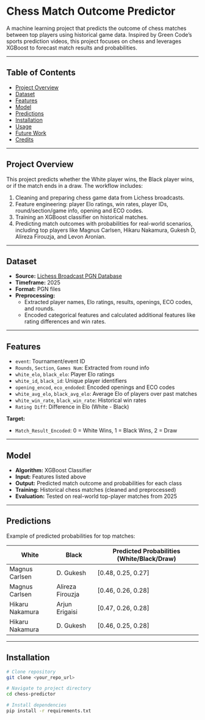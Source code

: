 # Chess Match Outcome Predictor

A machine learning project that predicts the outcome of chess matches between top players using historical game data. Inspired by Green Code’s sports prediction videos, this project focuses on chess and leverages XGBoost to forecast match results and probabilities.

---

## Table of Contents
- [Project Overview](#project-overview)
- [Dataset](#dataset)
- [Features](#features)
- [Model](#model)
- [Predictions](#predictions)
- [Installation](#installation)
- [Usage](#usage)
- [Future Work](#future-work)
- [Credits](#credits)

---

## Project Overview
This project predicts whether the White player wins, the Black player wins, or if the match ends in a draw. The workflow includes:
1. Cleaning and preparing chess game data from Lichess broadcasts.
2. Feature engineering: player Elo ratings, win rates, player IDs, round/section/game info, opening and ECO codes.
3. Training an XGBoost classifier on historical matches.
4. Predicting match outcomes with probabilities for real-world scenarios, including top players like Magnus Carlsen, Hikaru Nakamura, Gukesh D, Alireza Firouzja, and Levon Aronian.

---

## Dataset
- **Source:** [Lichess Broadcast PGN Database](https://database.lichess.org/broadcast/)
- **Timeframe:** 2025
- **Format:** PGN files
- **Preprocessing:** 
  - Extracted player names, Elo ratings, results, openings, ECO codes, and rounds.
  - Encoded categorical features and calculated additional features like rating differences and win rates.

---

## Features
- `event`: Tournament/event ID
- `Rounds`, `Section`, `Games Num`: Extracted from round info
- `white_elo`, `black_elo`: Player Elo ratings
- `white_id`, `black_id`: Unique player identifiers
- `opening_encod`, `eco_endoded`: Encoded openings and ECO codes
- `white_avg_elo`, `black_avg_elo`: Average Elo of players over past matches
- `white_win_rate`, `black_win_rate`: Historical win rates
- `Rating Diff`: Difference in Elo (White - Black)

**Target:**  
- `Match_Result_Encoded`: 0 = White Wins, 1 = Black Wins, 2 = Draw

---

## Model
- **Algorithm:** XGBoost Classifier
- **Input:** Features listed above
- **Output:** Predicted match outcome and probabilities for each class
- **Training:** Historical chess matches (cleaned and preprocessed)
- **Evaluation:** Tested on real-world top-player matches from 2025

---

## Predictions
Example of predicted probabilities for top matches:

| White            | Black            | Predicted Probabilities (White/Black/Draw) |
| ---------------- | ---------------- | ---------------------------------------- |
| Magnus Carlsen   | D. Gukesh        | [0.48, 0.25, 0.27]                        |
| Magnus Carlsen   | Alireza Firouzja | [0.46, 0.26, 0.28]                        |
| Hikaru Nakamura  | Arjun Erigaisi   | [0.47, 0.26, 0.28]                        |
| Hikaru Nakamura  | D. Gukesh        | [0.46, 0.25, 0.28]                        |

---

## Installation
```bash
# Clone repository
git clone <your_repo_url>

# Navigate to project directory
cd chess-predictor

# Install dependencies
pip install -r requirements.txt
